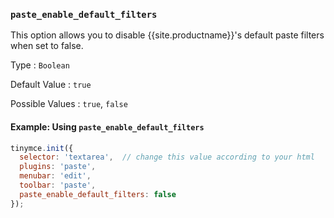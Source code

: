 ### `paste_enable_default_filters`

This option allows you to disable {{site.productname}}'s default paste filters when set to false.

Type
: `Boolean`

Default Value
: `true`

Possible Values
: `true`, `false`

#### Example: Using `paste_enable_default_filters`

```js
tinymce.init({
  selector: 'textarea',  // change this value according to your html
  plugins: 'paste',
  menubar: 'edit',
  toolbar: 'paste',
  paste_enable_default_filters: false
});
```

